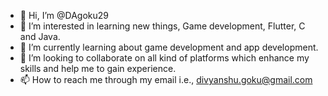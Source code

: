 - 👋 Hi, I’m @DAgoku29
- 👀 I’m interested in learning new things, Game development, Flutter, C and Java.
- 🌱 I’m currently learning about game development and app development.
- 💞️ I’m looking to collaborate on all kind of platforms which enhance my skills and help me to gain experience.
- 📫 How to reach me through my email i.e., divyanshu.goku@gmail.com

<!---
DAgoku29/DAgoku29 is a ✨ special ✨ repository because its `README.md` (this file) appears on your GitHub profile.
You can click the Preview link to take a look at your changes.
--->
